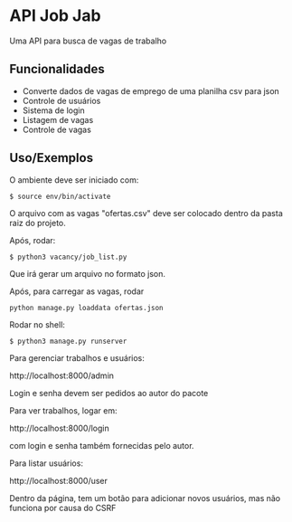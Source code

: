 
# API Job Jab

Uma API para busca de vagas de trabalho



## Funcionalidades

- Converte dados de vagas de emprego de uma planilha csv para json
- Controle de usuários
- Sistema de login
- Listagem de vagas
- Controle de vagas


## Uso/Exemplos

O ambiente deve ser iniciado com:

```shell
$ source env/bin/activate
```

O arquivo com as vagas "ofertas.csv" deve ser colocado dentro da pasta raiz do projeto.

Após, rodar:

```shell
$ python3 vacancy/job_list.py
```

Que irá gerar um arquivo no formato json.

Após, para carregar as vagas, rodar

```shell
python manage.py loaddata ofertas.json
```

Rodar no shell:

```shell
$ python3 manage.py runserver
```

Para gerenciar trabalhos e usuários:

http://localhost:8000/admin

Login e senha devem ser pedidos ao autor do pacote

Para ver trabalhos, logar em:

http://localhost:8000/login

com login e senha também fornecidas pelo autor.

Para listar usuários:

http://localhost:8000/user

Dentro da página, tem um botão para adicionar novos usuários, mas não funciona por causa do CSRF


